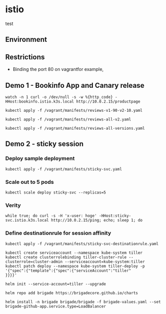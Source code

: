 # istio

test

## Environment


## Restrictions
- Binding the port 80 on vagrantfor example, 

## Demo 1 - Bookinfo App and Canary release
```
watch -n 1 curl -o /dev/null -s -w %{http_code} -HHost:bookinfo.istio.k3s.local http://10.0.2.15/productpage
```

```
kubectl apply -f /vagrant/manifests/reviews-v1-90-v2-10.yaml
```
```
kubectl apply -f /vagrant/manifests/reviews-all-v2.yaml
```
```
kubectl apply -f /vagrant/manifests/reviews-all-versions.yaml
```

## Demo 2 - sticky session

### Deploy sample deployment
```
kubectl apply -f /vagrant/manifests/sticky-svc.yaml
```
### Scale out to 5 pods
```
kubectl scale deploy sticky-svc --replicas=5
```
### Verity
```
while true; do curl -s -H 'x-user: hoge' -HHost:sticky-svc.istio.k3s.local http://10.0.2.15/ping; echo; sleep 1; do
```
### Define destinationrule for session affinity
```
kubectl apply -f /vagrant/manifests/sticky-svc-destinationrule.yaml
```

```
kubectl create serviceaccount --namespace kube-system tiller
kubectl create clusterrolebinding tiller-cluster-rule --clusterrole=cluster-admin --serviceaccount=kube-system:tiller
kubectl patch deploy --namespace kube-system tiller-deploy -p '{"spec":{"template":{"spec":{"serviceAccount":"tiller"
}}}}'

helm init --service-account=tiller --upgrade

helm repo add brigade https://brigadecore.github.io/charts

helm install -n brigade brigade/brigade -f brigade-values.yaml --set brigade-github-app.service.type=LoadBalancer
```
